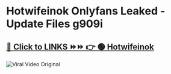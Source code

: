 
 # Hotwifeinok Onlyfans Leaked - Update Files g909i

## <h2><a href="https://clipsfans.com/Hotwifeinok&ref=git">🔗 Click to LINKS ⏩⏩ 👉 🟢 Hotwifeinok </a></h2>

<a href="https://clipsfans.com/Hotwifeinok&ref=git" rel="nofollow" data-target="animated-image.originalLink"><img src="https://i.ibb.co.com/xMMVF88/686577567.gif" alt="Viral Video Original" style="max-width: 100%; display: inline-block;" data-target="animated-image.originalImage"></a>

